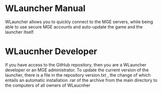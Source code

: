 # WLauncher Manual
WLauncher allows you to quickly connect to the MGE servers, 
while being able to use secure MGE accounts and auto-update 
the game and the launcher itself.

# WLaucnher Developer
If you have access to the GitHub repository, then you are 
a WLauncher developer or an MGE administrator. 
To update the current version of the launcher, there is a 
file in the repository version.txt , the change of which 
entails an automatic installation .rar of the archive from 
the main directory to the computers of all owners of WLaucnher
